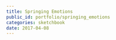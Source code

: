 ```yaml
---
title: Springing Emotions
public_id: portfolio/springing_emotions
categories: sketchbook
date: 2017-04-08
---
```

